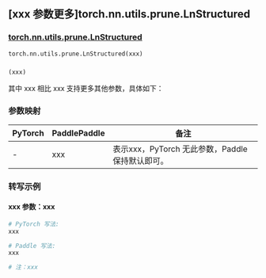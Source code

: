 ## [xxx 参数更多]torch.nn.utils.prune.LnStructured

### [torch.nn.utils.prune.LnStructured](https://pytorch.org/docs/stable/generated/torch.nn.utils.prune.LnStructured.html#torch.nn.utils.prune.LnStructured)

```python
torch.nn.utils.prune.LnStructured(xxx)
```

### []()

```python
(xxx)
```

其中 xxx 相比 xxx 支持更多其他参数，具体如下：

### 参数映射

| PyTorch | PaddlePaddle | 备注 |
| ------- | ------------ | ---- |
|    -    |    xxx    | 表示xxx，PyTorch 无此参数，Paddle 保持默认即可。 |

### 转写示例

#### xxx 参数：xxx
``` python
# PyTorch 写法:
xxx

# Paddle 写法:
xxx

# 注：xxx
```

